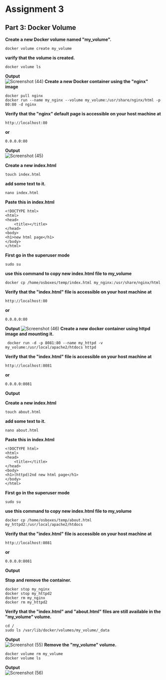 # Assignment 3
## Part 3: Docker Volume

**Create a new Docker volume named "my_volume".**
```
docker volume create my_volume
```
**varify that the volume is created.**
```
docker volume ls
```
**Output** <br />
![Screenshot (44)](https://user-images.githubusercontent.com/65711565/227238306-1e0c87b8-0636-446d-9d95-ad7f838a9a54.png)
**Create a new Docker container using the "nginx" image**
```
docker pull nginx
docker run --name my_nginx --volume my_volume:/usr/share/nginx/html -p 80:80 -d nginx
```
**Verify that the "nginx" default page is accessible on your host machine at**
```
http://localhost:80
```
**or**
```
0.0.0.0:80
```
**Output** <br />
![Screenshot (45)](https://user-images.githubusercontent.com/65711565/227248848-0b06a7f5-c32d-4e06-afc0-0187fb79e14a.png)

**Create a new index.html**
```
touch index.html
```
**add some text to it.**
```
nano index.html
```
**Paste this in index.html**
```
<!DOCTYPE html>
<html>
<head>
    <title></title>
</head>
<body>
<h1>new html page</h1>
</body>
</html>
```
**First go in the superuser mode**
```
sudo su
```
**use this command to copy new index.html file to my_volume**
```
docker cp /home/osboxes/temp/index.html my_nginx:/usr/share/nginx/html
```
**Verify that the "index.html" file is accessible on your host machine at**
```
http://localhost:80
```
**or**
```
0.0.0.0:80
```
**Output**
![Screenshot (46)](https://user-images.githubusercontent.com/65711565/227255627-963afbd9-7862-4452-9796-8cd4be451236.png)
**Create a new docker container using httpd image and mounting it.**
```
 docker run -d -p 8081:80 --name my_httpd -v my_volume:/usr/local/apache2/htdocs httpd
```
**Verify that the "index.html" file is accessible on your host machine at**
```
http://localhost:8081
```
**or**
```
0.0.0.0:8081
```
**Output**<br />

**Create a new index.html**
```
touch about.html
```
**add some text to it.**
```
nano about.html
```
**Paste this in index.html**
```
<!DOCTYPE html>
<html>
<head>
    <title></title>
</head>
<body>
<h1>(httpd)2nd new html page</h1>
</body>
</html>
```
**First go in the superuser mode**
```
sudo su
```
**use this command to copy new index.html file to my_volume**
```
docker cp /home/osboxes/temp/about.html my_httpd2:/usr/local/apache2/htdocs
```
**Verify that the "index.html" file is accessible on your host machine at**
```
http://localhost:8081
```
**or**
```
0.0.0.0:8081
```
**Output**<br />

**Stop and remove the container.**
```
docker stop my_nginx
docker stop my_httpd2
docker rm my_nginx
docker rm my_httpd2
```
**Verify that the "index.html" and "about.html" files are still available in the "my_volume" volume.**
```
cd /
sudo ls /var/lib/docker/volumes/my_volume/_data
```
**Output**<br />
![Screenshot (55)](https://user-images.githubusercontent.com/65711565/227712893-b42ba8eb-9f59-42da-bb3a-54b6f59134c3.png)
**Remove the "my_volume" volume.**
```
docker volume rm my_volume
docker volume ls
```
**Output**<br />
![Screenshot (56)](https://user-images.githubusercontent.com/65711565/227712958-9b1dcee4-63de-4cd4-80fb-66aac3810cba.png)

